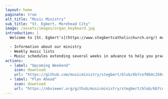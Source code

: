 ```yaml
---
layout: home
paginate: true
alt_title: "Music Ministry"
sub_title: "St. Egbert, Morehead City"
image: /assets/images/organ_keyboard.jpg
introduction: |
  Welcome to [St. Egbert's](https://www.stegbertcatholicchurch.org/) music ministry! Whether you sing or play an instrument, we invite you to join us as we sing joyful songs to the Lord at weekly liturgies and other special occasions throughout the liturgical year. Here you will find useful information including:

  - Information about our ministry
  - Weekly music lists
  - Music schedules extending several weeks in advance to help you practice and prepare
actions:
  - label: "Upcoming Weekend"
    icon: download
    url: "https://github.com/musicministry/stegbert/blob/6b7cef0b4c258cb0555155708d5e60a453d7982b/YearB/Weekly/upcoming.pdf"
  - label: "Plan Ahead"
    icon: download
    url: "https://nbviewer.org/github/musicministry/stegbert/blob/6b7cef0b4c258cb0555155708d5e60a453d7982b/YearB/outlook.pdf"
---
```

